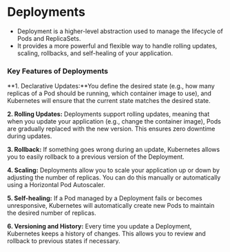 # Deployments
- Deployment is a higher-level abstraction used to manage the lifecycle of Pods and ReplicaSets. 
- It provides a more powerful and flexible way to handle rolling updates, scaling, rollbacks, and self-healing of your application.

### Key Features of Deployments

**1. Declarative Updates:**You define the desired state (e.g., how many replicas of a Pod should be running, which container image to use), and Kubernetes will ensure that the current state matches the desired state.

**2. Rolling Updates:** Deployments support rolling updates, meaning that when you update your application (e.g., change the container image), Pods are gradually replaced with the new version. This ensures zero downtime during updates.

**3. Rollback:** If something goes wrong during an update, Kubernetes allows you to easily rollback to a previous version of the Deployment.

**4. Scaling:** Deployments allow you to scale your application up or down by adjusting the number of replicas. You can do this manually or automatically using a Horizontal Pod Autoscaler.

**5. Self-healing:** If a Pod managed by a Deployment fails or becomes unresponsive, Kubernetes will automatically create new Pods to maintain the desired number of replicas.

**6. Versioning and History:** Every time you update a Deployment, Kubernetes keeps a history of changes. This allows you to review and rollback to previous states if necessary.
